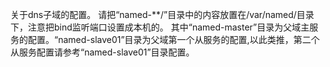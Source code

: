 关于dns子域的配置。
请把“named-**/”目录中的内容放置在/var/named/目录下，注意把bind监听端口设置成本机的。 
其中“named-master”目录为父域主服务的配置。“named-slave01”目录为父域第一个从服务的配置,以此类推，第二个从服务配置请参考“named-slave01”目录配置。

